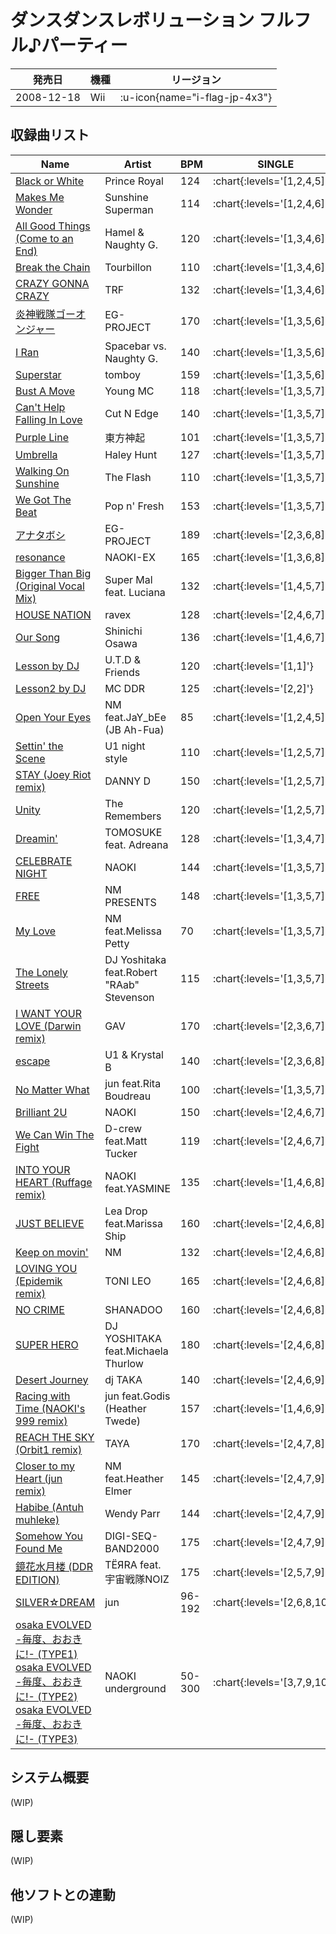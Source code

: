 # ダンスダンスレボリューション フルフル♪パーティー

|発売日|機種|リージョン|
|------|----|---------|
|2008-12-18|Wii| :u-icon{name="i-flag-jp-4x3"} |

## 収録曲リスト

|Name|Artist|BPM|SINGLE|DOUBLE|
|----|------|---|------|------|
|[Black or White](/wii-jp/furufuru/black-or-white)|Prince Royal|124| :chart{:levels='[1,2,4,5]'} |
|[Makes Me Wonder](/wii-jp/furufuru/makes-me-wonder)|Sunshine Superman|114| :chart{:levels='[1,2,4,6]'} |
|[All Good Things (Come to an End)](/wii-jp/furufuru/all-good-things)|Hamel & Naughty G.|120| :chart{:levels='[1,3,4,6]'} |
|[Break the Chain](/wii-jp/furufuru/break-the-chain)|Tourbillon|110| :chart{:levels='[1,3,4,6]'} |
|[CRAZY GONNA CRAZY](/wii-jp/furufuru/crazy-gonna-crazy)|TRF|132| :chart{:levels='[1,3,4,6]'} |
|[炎神戦隊ゴーオンジャー](/wii-jp/furufuru/engine-sentai-go-onger)|EG-PROJECT|170| :chart{:levels='[1,3,5,6]'} |
|[I Ran](/wii-jp/furufuru/i-ran)|Spacebar vs. Naughty G.|140| :chart{:levels='[1,3,5,6]'} |
|[Superstar](/wii-jp/furufuru/superstar)|tomboy|159| :chart{:levels='[1,3,5,6]'} |
|[Bust A Move](/wii-jp/furufuru/bust-a-move)|Young MC|118| :chart{:levels='[1,3,5,7]'} |
|[Can't Help Falling In Love](/wii-jp/furufuru/cant-help-falling-in-love)|Cut N Edge|140| :chart{:levels='[1,3,5,7]'} |
|[Purple Line](/wii-jp/furufuru/purple-line)|東方神起|101| :chart{:levels='[1,3,5,7]'} |
|[Umbrella](/wii-jp/furufuru/umbrella)|Haley Hunt|127| :chart{:levels='[1,3,5,7]'} |
|[Walking On Sunshine](/wii-jp/furufuru/walking-on-sunshine)|The Flash|110| :chart{:levels='[1,3,5,7]'} |
|[We Got The Beat](/wii-jp/furufuru/we-got-the-beat)|Pop n' Fresh|153| :chart{:levels='[1,3,5,7]'} |
|[アナタボシ](/wii-jp/furufuru/anataboshi)|EG-PROJECT|189| :chart{:levels='[2,3,6,8]'} |
|[resonance](/wii-jp/furufuru/resonance)|NAOKI-EX|165| :chart{:levels='[1,3,6,8]'} |
|[Bigger Than Big (Original Vocal Mix)](/wii-jp/furufuru/bigger-than-big)|Super Mal feat. Luciana|132| :chart{:levels='[1,4,5,7]'} |
|[HOUSE NATION](/wii-jp/furufuru/house-nation)|ravex|128| :chart{:levels='[2,4,6,7]'} |
|[Our Song](/wii-jp/furufuru/our-song)|Shinichi Osawa|136| :chart{:levels='[1,4,6,7]'} |
|[Lesson by DJ](/wii-jp/hottest/lesson-by-dj)|U.T.D & Friends|120| :chart{:levels='[1,1]'} |
|[Lesson2 by DJ](/wii-jp/furufuru/lesson2-by-dj)|MC DDR|125| :chart{:levels='[2,2]'} |
|[Open Your Eyes](/wii-jp/furufuru/open-your-eyes)|NM feat.JaY_bEe (JB Ah-Fua)|85| :chart{:levels='[1,2,4,5]'} |
|[Settin' the Scene](/wii-jp/furufuru/settin-the-scene)|U1 night style|110| :chart{:levels='[1,2,5,7]'} |
|[STAY (Joey Riot remix)](/wii-jp/furufuru/stay)|DANNY D|150| :chart{:levels='[1,2,5,7]'} |
|[Unity](/wii-jp/furufuru/unity)|The Remembers|120| :chart{:levels='[1,2,5,7]'} |
|[Dreamin'](/wii-jp/furufuru/dreamin)|TOMOSUKE feat. Adreana|128| :chart{:levels='[1,3,4,7]'} |
|[CELEBRATE NIGHT](/wii-jp/furufuru/celebrate-night)|NAOKI|144| :chart{:levels='[1,3,5,7]'} |
|[FREE](/wii-jp/furufuru/free)|NM PRESENTS|148| :chart{:levels='[1,3,5,7]'} |
|[My Love](/wii-jp/furufuru/my-love)|NM feat.Melissa Petty|70| :chart{:levels='[1,3,5,7]'} |
|[The Lonely Streets](/wii-jp/furufuru/the-lonely-streets)|DJ Yoshitaka feat.Robert "RAab" Stevenson|115| :chart{:levels='[1,3,5,7]'} |
|[I WANT YOUR LOVE (Darwin remix)](/wii-jp/furufuru/i-want-your-love)|GAV|170| :chart{:levels='[2,3,6,7]'} |
|[escape](/wii-jp/furufuru/escape)|U1 & Krystal B|140| :chart{:levels='[2,3,6,8]'} |
|[No Matter What](/wii-jp/furufuru/no-matter-what)|jun feat.Rita Boudreau|100| :chart{:levels='[1,3,5,7]'} |
|[Brilliant 2U](/wii-jp/furufuru/brilliant-2u)|NAOKI|150| :chart{:levels='[2,4,6,7]'} |
|[We Can Win The Fight](/wii-jp/furufuru/we-can-win-the-fight)|D-crew feat.Matt Tucker|119| :chart{:levels='[2,4,6,7]'} |
|[INTO YOUR HEART (Ruffage remix)](/wii-jp/furufuru/into-your-heart)|NAOKI feat.YASMINE|135| :chart{:levels='[1,4,6,8]'} |
|[JUST BELIEVE](/wii-jp/furufuru/just-believe)|Lea Drop feat.Marissa Ship|160| :chart{:levels='[2,4,6,8]'} |
|[Keep on movin'](/wii-jp/furufuru/keep-on-movin)|NM|132| :chart{:levels='[2,4,6,8]'} |
|[LOVING YOU (Epidemik remix)](/wii-jp/furufuru/loving-you)|TONI LEO|165| :chart{:levels='[2,4,6,8]'} |
|[NO CRIME](/wii-jp/furufuru/no-crime)|SHANADOO|160| :chart{:levels='[2,4,6,8]'} |
|[SUPER HERO](/wii-jp/furufuru/super-hero)|DJ YOSHITAKA feat.Michaela Thurlow|180| :chart{:levels='[2,4,6,8]'} |
|[Desert Journey](/wii-jp/furufuru/desert-journey)|dj TAKA|140| :chart{:levels='[2,4,6,9]'} |
|[Racing with Time (NAOKI's 999 remix)](/wii-jp/furufuru/racing-with-time)|jun feat.Godis (Heather Twede)|157| :chart{:levels='[1,4,6,9]'} |
|[REACH THE SKY (Orbit1 remix)](/wii-jp/furufuru/reach-the-sky)|TAYA|170| :chart{:levels='[2,4,7,8]'} |
|[Closer to my Heart (jun remix)](/wii-jp/furufuru/closer-to-my-heart)|NM feat.Heather Elmer|145| :chart{:levels='[2,4,7,9]'} |
|[Habibe (Antuh muhleke)](/wii-jp/furufuru/habibe)|Wendy Parr|144| :chart{:levels='[2,4,7,9]'} |
|[Somehow You Found Me](/wii-jp/furufuru/somehow-you-found-me)|DIGI-SEQ-BAND2000|175| :chart{:levels='[2,4,7,9]'} |
|[鏡花水月楼 (DDR EDITION)](/wii-jp/furufuru/kyoka-suigetsu-row)|TЁЯRA feat.宇宙戦隊NOIZ|175| :chart{:levels='[2,5,7,9]'} |
|[SILVER☆DREAM](/wii-jp/furufuru/silver-dream)|jun|96-192| :chart{:levels='[2,6,8,10]'} |
|[osaka EVOLVED -毎度、おおきに!- (TYPE1)](/wii-jp/furufuru/osaka-evolved-type1)<br/>[osaka EVOLVED -毎度、おおきに!- (TYPE2)](/wii-jp/furufuru/osaka-evolved-type2)<br/>[osaka EVOLVED -毎度、おおきに!- (TYPE3)](/wii-jp/furufuru/osaka-evolved-type1)|NAOKI underground|50-300| :chart{:levels='[3,7,9,10]'} |

## システム概要

(WIP)

## 隠し要素

(WIP)

## 他ソフトとの連動

(WIP)
